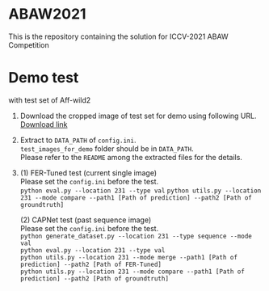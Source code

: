 # ABAW2021
This is the repository containing the solution for ICCV-2021 ABAW Competition


# Demo test
with test set of Aff-wild2

1. Download the cropped image of test set for demo using following URL.  
[Download link](https://drive.google.com/file/d/1Uu9DlWQRFoRBHVfY3IhKrt5zmbBU11CK/view?usp=sharing)

2. Extract to `DATA_PATH` of `config.ini`.  
`test_images_for_demo` folder should be in `DATA_PATH`.  
Please refer to the `README` among the extracted files for the details.

3.
    (1) FER-Tuned test (current single image)  
    Please set the `config.ini` before the test.  
    ```python eval.py --location 231 --type val```
    ```python utils.py --location 231 --mode compare --path1 [Path of prediction] --path2 [Path of groundtruth]```  

    (2) CAPNet test (past sequence image)  
    Please set the `config.ini` before the test.  
    ```python generate_dataset.py --location 231 --type sequence --mode val```  
    ```python eval.py --location 231 --type val```  
    ```python utils.py --location 231 --mode merge --path1 [Path of prediction] --path2 [Path of FER-Tuned]```   
    ```python utils.py --location 231 --mode compare --path1 [Path of prediction] --path2 [Path of groundtruth]```